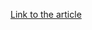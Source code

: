 [Link to the article](https://thehackernews.com/2025/05/hackers-use-tiktok-videos-to-distribute.html)
